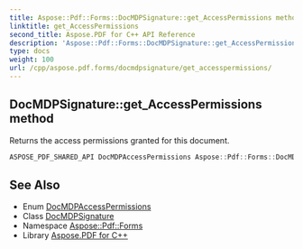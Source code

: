 ```yaml
---
title: Aspose::Pdf::Forms::DocMDPSignature::get_AccessPermissions method
linktitle: get_AccessPermissions
second_title: Aspose.PDF for C++ API Reference
description: 'Aspose::Pdf::Forms::DocMDPSignature::get_AccessPermissions method. Returns the access permissions granted for this document in C++.'
type: docs
weight: 100
url: /cpp/aspose.pdf.forms/docmdpsignature/get_accesspermissions/
---
```

## DocMDPSignature::get_AccessPermissions method


Returns the access permissions granted for this document.

```cpp
ASPOSE_PDF_SHARED_API DocMDPAccessPermissions Aspose::Pdf::Forms::DocMDPSignature::get_AccessPermissions() const
```

## See Also

* Enum [DocMDPAccessPermissions](../../docmdpaccesspermissions/)
* Class [DocMDPSignature](../)
* Namespace [Aspose::Pdf::Forms](../../)
* Library [Aspose.PDF for C++](../../../)
